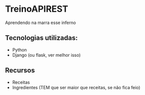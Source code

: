 # TreinoAPIREST
Aprendendo na marra esse inferno
## Tecnologias utilizadas:
- Python
- Django (ou flask, ver melhor isso)
## Recursos
- Receitas
- Ingredientes (TEM que ser maior que receitas, se não fica feio)

